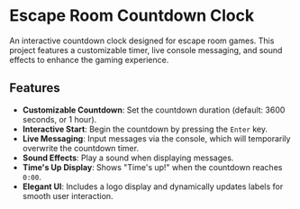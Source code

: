 # Escape Room Countdown Clock

An interactive countdown clock designed for escape room games. This project features a customizable timer, live console messaging, and sound effects to enhance the gaming experience.

## Features
- **Customizable Countdown**: Set the countdown duration (default: 3600 seconds, or 1 hour).
- **Interactive Start**: Begin the countdown by pressing the `Enter` key.
- **Live Messaging**: Input messages via the console, which will temporarily overwrite the countdown timer.
- **Sound Effects**: Play a sound when displaying messages.
- **Time's Up Display**: Shows "Time's up!" when the countdown reaches `0:00`.
- **Elegant UI**: Includes a logo display and dynamically updates labels for smooth user interaction.

